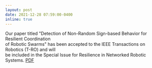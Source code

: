 ```yaml
---
layout: post
date: 2021-12-28 07:59:00-0400
inline: true
---
```


Our paper titled "Detection of Non-Random Sign-based Behavior for Resilient Coordination <br> 
of Robotic Swarms" has been accepted to the IEEE Transactions on Robotics (T-RO) and will <br>
be included in the Special Issue for Resilience in Networked Robotic Systems. <a href="https://drive.google.com/file/d/1lo8p6Q-6jfJ2I4PlddqhCsTKIx81qHJ0/view?usp=sharing" target="_blank" rel="noopener noreferrer">PDF</a>

<!-- A simple inline announcement with Markdown emoji! :sparkles: :smile: -->

